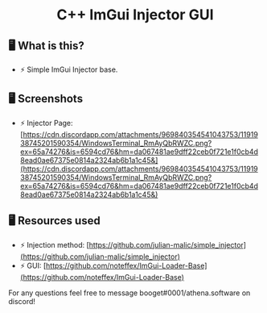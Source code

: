 <h1 align="center">C++ ImGui Injector GUI</h1>

## 🖥️ What is this?
- ⚡ Simple ImGui Injector base.

## 🖥️ Screenshots
 - ⚡ Injector Page: [https://cdn.discordapp.com/attachments/969840354541043753/1191938745201590354/WindowsTerminal_RmAyQbRWZC.png?ex=65a74276&is=6594cd76&hm=da067481ae9dff22ceb0f721e1f0cb4d8ead0ae67375e0814a2324ab6b1a1c45&](https://cdn.discordapp.com/attachments/969840354541043753/1191938745201590354/WindowsTerminal_RmAyQbRWZC.png?ex=65a74276&is=6594cd76&hm=da067481ae9dff22ceb0f721e1f0cb4d8ead0ae67375e0814a2324ab6b1a1c45&)

## 🖥️ Resources used
 - ⚡ Injection method: [https://github.com/julian-malic/simple_injector](https://github.com/julian-malic/simple_injector)
 - ⚡ GUI: [https://github.com/noteffex/ImGui-Loader-Base](https://github.com/noteffex/ImGui-Loader-Base)

For any questions feel free to message booget#0001/athena.software on discord!
